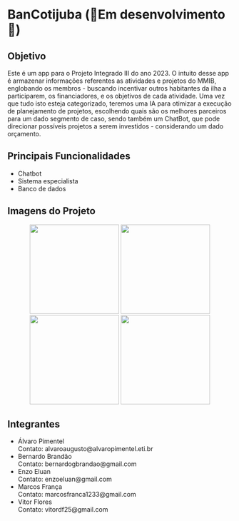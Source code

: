 <h1>BanCotijuba (🚧Em desenvolvimento🚧)</h1>

<h2>Objetivo</h2>
Este é um app para o Projeto Integrado III do ano 2023.
O intuito desse app é armazenar informações referentes as atividades e projetos do MMIB, englobando os membros - buscando incentivar outros habitantes da ilha a participarem, os financiadores, e os objetivos de cada atividade. Uma vez que tudo isto esteja categorizado, teremos uma IA para otimizar a execução de planejamento de projetos, escolhendo quais são os melhores parceiros para um dado segmento de caso, sendo também um ChatBot, que pode direcionar possíveis projetos a serem investidos -  considerando um dado orçamento.

<h2>Principais Funcionalidades</h2>
<ul>
<li>Chatbot</li>
<li>Sistema especialista</li>
<li>Banco de dados</li>
</ul>

<h2>Imagens do Projeto</h2>

<p align="center">
<img src="https://github.com/AlvaroPimente1/Banco-Tijuba/assets/119829559/bd8f9abf-7724-4bf1-b0d6-4d90da4f4fd7" width="200px" />
<img src="https://github.com/AlvaroPimente1/Banco-Tijuba/assets/119829559/828ec6ee-b603-4649-a4f3-58484f11196f" width="200px" />
<img src="https://github.com/AlvaroPimente1/Banco-Tijuba/assets/119829559/244a736b-2eb5-473c-ae28-f988f47f4f9f" width="200px" />
<img src="https://github.com/AlvaroPimente1/Banco-Tijuba/assets/119829559/16df0c65-1c58-4fd2-9f13-b04c0fdd4836" width="200px" />
</p>

<!--Comentar este formato, para talvez utilizar futuramente-->
<!--
<div align="center">
 <div>
  <div>
  <img src="https://github.com/bernrdo/BanCotijuba/assets/119829559/95f7f309-7924-4238-a482-ec1c16ffff3c" width="200px" />
  </div>
  <div>
  <img src="https://github.com/bernrdo/BanCotijuba/assets/119829559/08df88c9-0469-468c-ae41-593308d1a569" width="200px" />
  </div>
  <div>
  <img src="https://github.com/bernrdo/BanCotijuba/assets/119829559/8cb66fac-d852-4f84-9a99-a5ac16c52d18" width="200px" />
  </div>
  <div>
  <img src="https://github.com/bernrdo/BanCotijuba/assets/119829559/faef2528-a3e6-4f59-aba0-b31b19a9579d" width="200px" />
  </div>
 </div>
</div>
-->


<h2>Integrantes</h2>
 <ul>
  <li>Álvaro Pimentel <br> Contato: alvaroaugusto@alvaropimentel.eti.br</li>
  <li>Bernardo Brandão <br> Contato: bernardogbrandao@gmail.com</li>
  <li>Enzo Eluan <br> Contato: enzoeluan@gmail.com</li>
  <li>Marcos França <br> Contato: marcosfranca1233@gmail.com</li>
  <li>Vitor Flores <br> Contato: vitordf25@gmail.com</li>
 </ul>


